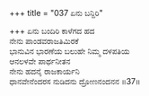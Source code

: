 +++
title = "037 ಏನು ಬನ್ದಿರಿ"

+++
ಏನು ಬಂದಿರಿ ಕಾಳೆಗದ ಹದ   
ನೇನು ಪಾಂಡವರಾಜತಿಮಿರಕೆ   
ಭಾನುವಿನ ಭಾರಣೆಯ ಬಲುಹೇ ನಿಮ್ಮ ದಳಪತಿಯ   
ಆನಲಳವೇ ಪಾರ್ಥನೀತನ   
ನೇನು ಹದನೈ ರಾಜಕಾರ್ಯನಿ   
ಧಾನವೇನೆಂದರಸ ನುಡಿದನು ದ್ರೋಣನಂದನನ       ॥37॥